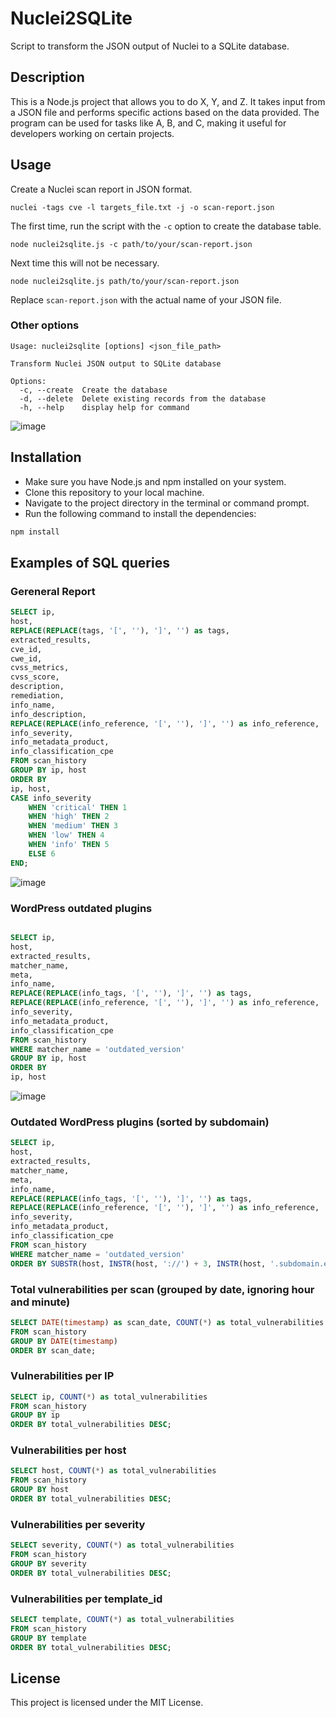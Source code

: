 # Nuclei2SQLite

Script to transform the JSON output of Nuclei to a SQLite database.

## Description

This is a Node.js project that allows you to do X, Y, and Z. It takes input from a JSON file and performs specific actions based on the data provided. The program can be used for tasks like A, B, and C, making it useful for developers working on certain projects.

## Usage

Create a Nuclei scan report in JSON format.

```console
nuclei -tags cve -l targets_file.txt -j -o scan-report.json
```

The first time, run the script with the `-c` option to create the database table.

```console
node nuclei2sqlite.js -c path/to/your/scan-report.json
```

Next time this will not be necessary.

```console
node nuclei2sqlite.js path/to/your/scan-report.json
```

Replace `scan-report.json` with the actual name of your JSON file.

### Other options

```console
Usage: nuclei2sqlite [options] <json_file_path>

Transform Nuclei JSON output to SQLite database

Options:
  -c, --create  Create the database
  -d, --delete  Delete existing records from the database
  -h, --help    display help for command
```

![image](https://github.com/ricardomaia/nuclei2sqlite/assets/1353811/8e9fa539-65c1-402b-a6bd-c1770e4979fa)

## Installation

- Make sure you have Node.js and npm installed on your system.
- Clone this repository to your local machine.
- Navigate to the project directory in the terminal or command prompt.
- Run the following command to install the dependencies:

```bash
npm install
```

## Examples of SQL queries

### Gereneral Report

```sql
SELECT ip, 
host, 
REPLACE(REPLACE(tags, '[', ''), ']', '') as tags, 
extracted_results,
cve_id, 
cwe_id, 
cvss_metrics, 
cvss_score, 
description, 
remediation,
info_name, 
info_description, 
REPLACE(REPLACE(info_reference, '[', ''), ']', '') as info_reference,
info_severity, 
info_metadata_product, 
info_classification_cpe
FROM scan_history
GROUP BY ip, host
ORDER BY
ip, host,
CASE info_severity
    WHEN 'critical' THEN 1
    WHEN 'high' THEN 2
    WHEN 'medium' THEN 3
    WHEN 'low' THEN 4
    WHEN 'info' THEN 5
    ELSE 6
END;
```

![image](https://github.com/ricardomaia/nuclei2sqlite/assets/1353811/95b2abdb-b43a-4a71-92ad-47b0d1bbe6e7)


### WordPress outdated plugins

```sql

SELECT ip, 
host, 
extracted_results,
matcher_name,
meta,
info_name, 
REPLACE(REPLACE(info_tags, '[', ''), ']', '') as tags, 
REPLACE(REPLACE(info_reference, '[', ''), ']', '') as info_reference,
info_severity, 
info_metadata_product, 
info_classification_cpe
FROM scan_history
WHERE matcher_name = 'outdated_version'
GROUP BY ip, host
ORDER BY
ip, host
```

![image](https://github.com/ricardomaia/nuclei2sqlite/assets/1353811/dbe04239-76e7-4453-8283-0e7f3dfe4006)


### Outdated WordPress plugins (sorted by subdomain)

```sql
SELECT ip, 
host, 
extracted_results,
matcher_name,
meta,
info_name, 
REPLACE(REPLACE(info_tags, '[', ''), ']', '') as tags, 
REPLACE(REPLACE(info_reference, '[', ''), ']', '') as info_reference,
info_severity, 
info_metadata_product, 
info_classification_cpe
FROM scan_history
WHERE matcher_name = 'outdated_version'
ORDER BY SUBSTR(host, INSTR(host, '://') + 3, INSTR(host, '.subdomain.exemple.com') - (INSTR(host, '://') + 3));
```

### Total vulnerabilities per scan (grouped by date, ignoring hour and minute)

```sql
SELECT DATE(timestamp) as scan_date, COUNT(*) as total_vulnerabilities
FROM scan_history
GROUP BY DATE(timestamp)
ORDER BY scan_date;
```

### Vulnerabilities per IP

```sql
SELECT ip, COUNT(*) as total_vulnerabilities
FROM scan_history
GROUP BY ip
ORDER BY total_vulnerabilities DESC;
```

### Vulnerabilities per host

```sql
SELECT host, COUNT(*) as total_vulnerabilities
FROM scan_history
GROUP BY host
ORDER BY total_vulnerabilities DESC;
```

### Vulnerabilities per severity

```sql
SELECT severity, COUNT(*) as total_vulnerabilities
FROM scan_history
GROUP BY severity
ORDER BY total_vulnerabilities DESC;
```

### Vulnerabilities per template_id

```sql
SELECT template, COUNT(*) as total_vulnerabilities
FROM scan_history
GROUP BY template
ORDER BY total_vulnerabilities DESC;
```

## License

This project is licensed under the MIT License.

